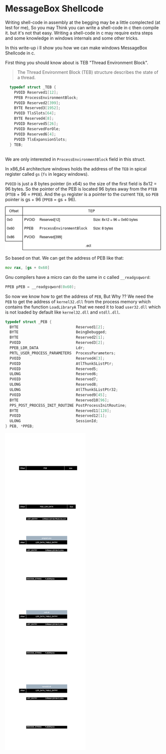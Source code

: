 # MessageBox Shellcode

Writing shell-code in assembly at the begging may be a little complected (at lest for me), So you may Think you can write a shell-code in c then compile it. but it's not that easy. Writing a shell-code in c may require extra steps and some knowledge in windows internals and some other tricks.

In this write-up i ll show you how we can make windows MessageBox Shellcode in c.

First thing you should know about is TEB "Thread Environment Block".

> The Thread Environment Block (TEB) structure describes the state of a thread.


```c
  typedef struct _TEB {
    PVOID Reserved1[12];
    PPEB ProcessEnvironmentBlock;
    PVOID Reserved2[399];
    BYTE Reserved3[1952];
    PVOID TlsSlots[64];
    BYTE Reserved4[8];
    PVOID Reserved5[26];
    PVOID ReservedForOle;
    PVOID Reserved6[4];
    PVOID TlsExpansionSlots;
  } TEB;
  
```


We are only interested in `ProcessEnvironmentBlock` field in this struct.

In x86_64 architecture windows holds the address of the `TEB` in spical register called `gs` (`fs` in legacy windows).

`PVOID` is just a 8 bytes pointer (in x64) so the size of the first field is 8x12 = 96 bytes.
So the pointer of the PEB is located 96 bytes away from the `PTEB` (`PTEB` + 96 = `PPEB`).
And the `gs` register is a pointer to the current `TEB`, so `PEB` pointer is gs + 96 (`PPEB` = gs + 96).


![TEB diagram](diagrams/TEB.png)

So based on that. We can get the address of PEB like that:
```asm
mov	rax, [gs + 0x60]
```

Gnu compilers have a micro can do the same in c called `__readgsqword`:
```c
PPEB pPEB = __readgsqword(0x60);
```

So now we know how to get the address of `PEB`, But Why ??
We need the `PEB` to get the address of `kernel32.dll` from the process memory which contains the function `LoadLibraryA` That we need it to load `user32.dll` which is not loaded by default like `kernel32.dll` and `ntdll.dll`.

```c
typedef struct _PEB {
  BYTE                          Reserved1[2];
  BYTE                          BeingDebugged;
  BYTE                          Reserved2[1];
  PVOID                         Reserved3[2];
  PPEB_LDR_DATA                 Ldr;
  PRTL_USER_PROCESS_PARAMETERS  ProcessParameters;
  PVOID                         Reserved4[3];
  PVOID                         AtlThunkSListPtr;
  PVOID                         Reserved5;
  ULONG                         Reserved6;
  PVOID                         Reserved7;
  ULONG                         Reserved8;
  ULONG                         AtlThunkSListPtr32;
  PVOID                         Reserved9[45];
  BYTE                          Reserved10[96];
  PPS_POST_PROCESS_INIT_ROUTINE PostProcessInitRoutine;
  BYTE                          Reserved11[128];
  PVOID                         Reserved12[1];
  ULONG                         SessionId;
} PEB, *PPEB;
```


![](diagrams/GetKernel32.dll.drawio.svg)
